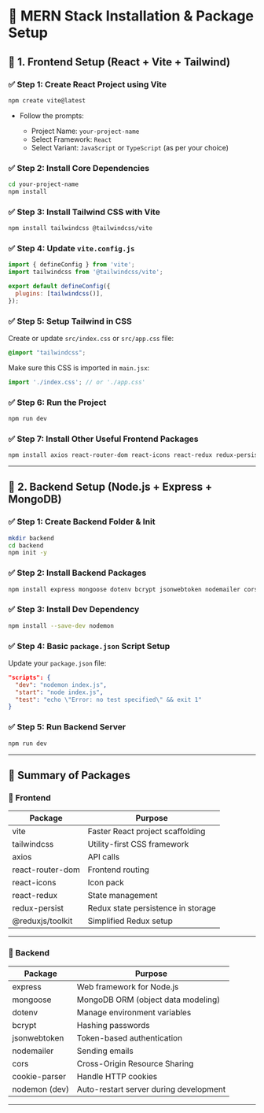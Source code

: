 # 📘 MERN Stack Installation & Package Setup

## 📂 1. Frontend Setup (React + Vite + Tailwind)

### ✅ Step 1: Create React Project using Vite

```bash
npm create vite@latest
```

* Follow the prompts:

  * Project Name: `your-project-name`
  * Select Framework: `React`
  * Select Variant: `JavaScript` or `TypeScript` (as per your choice)

### ✅ Step 2: Install Core Dependencies

```bash
cd your-project-name
npm install
```

### ✅ Step 3: Install Tailwind CSS with Vite

```bash
npm install tailwindcss @tailwindcss/vite
```

### ✅ Step 4: Update `vite.config.js`

```js
import { defineConfig } from 'vite';
import tailwindcss from '@tailwindcss/vite';

export default defineConfig({
  plugins: [tailwindcss()],
});
```

### ✅ Step 5: Setup Tailwind in CSS

Create or update `src/index.css` or `src/app.css` file:

```css
@import "tailwindcss";
```

Make sure this CSS is imported in `main.jsx`:

```js
import './index.css'; // or './app.css'
```

### ✅ Step 6: Run the Project

```bash
npm run dev
```

### ✅ Step 7: Install Other Useful Frontend Packages

```bash
npm install axios react-router-dom react-icons react-redux redux-persist @reduxjs/toolkit
```

---

## 📂 2. Backend Setup (Node.js + Express + MongoDB)

### ✅ Step 1: Create Backend Folder & Init

```bash
mkdir backend
cd backend
npm init -y
```

### ✅ Step 2: Install Backend Packages

```bash
npm install express mongoose dotenv bcrypt jsonwebtoken nodemailer cors cookie-parser
```

### ✅ Step 3: Install Dev Dependency

```bash
npm install --save-dev nodemon
```

### ✅ Step 4: Basic `package.json` Script Setup

Update your `package.json` file:

```json
"scripts": {
  "dev": "nodemon index.js",
  "start": "node index.js",
  "test": "echo \"Error: no test specified\" && exit 1"
}
```

### ✅ Step 5: Run Backend Server

```bash
npm run dev
```

---

## 🧾 Summary of Packages

### 🔹 Frontend

| Package          | Purpose                            |
| ---------------- | ---------------------------------- |
| vite             | Faster React project scaffolding   |
| tailwindcss      | Utility-first CSS framework        |
| axios            | API calls                          |
| react-router-dom | Frontend routing                   |
| react-icons      | Icon pack                          |
| react-redux      | State management                   |
| redux-persist    | Redux state persistence in storage |
| @reduxjs/toolkit | Simplified Redux setup             |

---

### 🔹 Backend

| Package       | Purpose                                |
| ------------- | -------------------------------------- |
| express       | Web framework for Node.js              |
| mongoose      | MongoDB ORM (object data modeling)     |
| dotenv        | Manage environment variables           |
| bcrypt        | Hashing passwords                      |
| jsonwebtoken  | Token-based authentication             |
| nodemailer    | Sending emails                         |
| cors          | Cross-Origin Resource Sharing          |
| cookie-parser | Handle HTTP cookies                    |
| nodemon (dev) | Auto-restart server during development |

---
